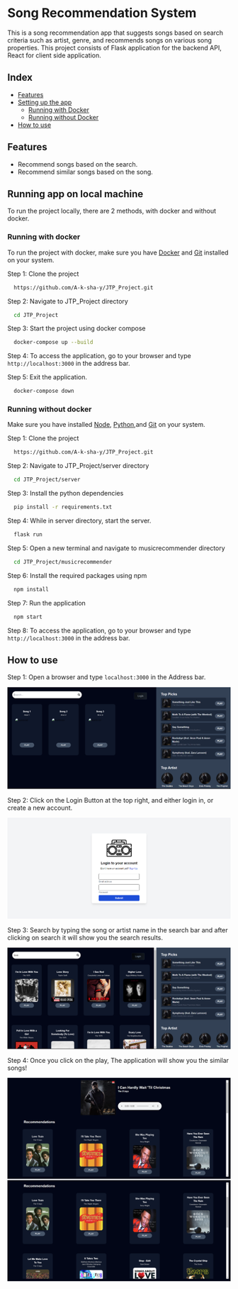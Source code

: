 
# Song Recommendation System

This is a song recommendation app that suggests songs based on search criteria such as artist, genre, and recommends songs on various song properties.
This project consists of Flask application for the backend API, React for client side application.

## Index

- [Features](#features)
- [Setting up the app](#run-locally)
    - [Running with Docker](#running-with-docker)
    - [Running without Docker](#running-without-docker)
- [How to use](#how-to-use)

## Features

- Recommend songs based on the search.
- Recommend similar songs based on the song.

## Running app on local machine

To run the project locally, there are 2 methods, with docker and without docker.

### Running with docker

To run the project with docker, make sure you have [Docker](https://docs.docker.com/get-docker/) and [Git](https://git-scm.com/downloads) installed on your system. 

Step 1: Clone the project

```bash
  https://github.com/A-k-sha-y/JTP_Project.git
```

Step 2: Navigate to JTP_Project directory

```bash
  cd JTP_Project
```

Step 3: Start the project using docker compose

```bash
  docker-compose up --build
```

Step 4: To access the application, go to your browser and type `http://localhost:3000` in the address bar.

Step 5: Exit the application.

```bash
  docker-compose down
```

### Running without docker

Make sure you have installed [Node](https://nodejs.org/en/download), [Python](https://www.python.org/downloads/),and [Git](https://git-scm.com/downloads) on your system.

Step 1: Clone the project

```bash
  https://github.com/A-k-sha-y/JTP_Project.git
```

Step 2: Navigate to JTP_Project/server directory

```bash
  cd JTP_Project/server
```

Step 3: Install the python dependencies

```bash
  pip install -r requirements.txt
```

Step 4: While in server directory, start the server.

```bash
  flask run
```

Step 5: Open a new terminal and navigate to musicrecommender directory

```bash
  cd JTP_Project/musicrecommender
```

Step 6: Install the required packages using npm

```bash
  npm install
```

Step 7: Run the application

```bash
  npm start
```

Step 8: To access the application, go to your browser and type `http://localhost:3000` in the address bar.

## How to use

Step 1: Open a browser and type `localhost:3000` in the Address bar.

![Home](https://raw.githubusercontent.com/A-k-sha-y/JTP_Project/master/screenshots/Home.png)

Step 2: Click on the Login Button at the top right, and either login in, or create a new account.

![Login](https://raw.githubusercontent.com/A-k-sha-y/JTP_Project/master/screenshots/Login.png)

Step 3: Search by typing the song or artist name in the search bar and after clicking on search it will show you the search results.  

![SearchResult](https://raw.githubusercontent.com/A-k-sha-y/JTP_Project/master/screenshots/Searching.png)

Step 4: Once you click on the play, The application will show you the similar songs!

![Recommendation](https://raw.githubusercontent.com/A-k-sha-y/JTP_Project/master/screenshots/Recommendation.png)
![Recommendation](https://raw.githubusercontent.com/A-k-sha-y/JTP_Project/master/screenshots/Recommendation2.png)
